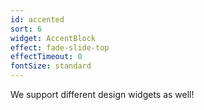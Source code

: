 ```yaml
---
id: accented
sort: 6
widget: AccentBlock
effect: fade-slide-top
effectTimeout: 0
fontSize: standard
---
```

We support different design widgets as well!
